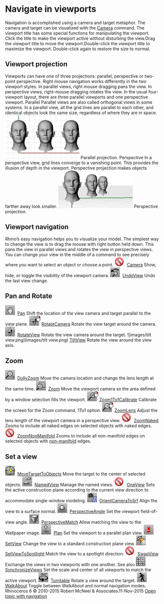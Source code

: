 ---
---


# Navigate in viewports
Navigation is accomplished using a camera and target metaphor. The camera and target can be visualized with the [Camera](camera.html) command.
The viewport title has some special functions for manipulating the viewport.
Click the title to make the viewport active without disturbing the view.Drag the viewport title to move the viewport.Double-click the viewport title to maximize the viewport. Double-click again to restore the size to normal.
## Viewport projection
Viewports can have one of three projections: parallel, perspective or two-point perspective.
Right mouse navigation works differently in the two viewport styles. In parallel views, right mouse dragging pans the view. In perspective views, right-mouse dragging rotates the view. In the usual four-viewport layout, there are three parallel viewports and one perspective viewport.
Parallel
Parallel views are also called orthogonal views in some systems. In a parallel view, all the grid lines are parallel to each other, and identical objects look the same size, regardless of where they are in space.
![images/parallelprojection.png](images/parallelprojection.png)
Parallel projection.
Perspective
In a perspective view, grid lines converge to a vanishing point. This provides the illusion of depth in the viewport. Perspective projection makes objects farther away look smaller.
![images/perspectiveprojection.png](images/perspectiveprojection.png)
Perspective projection.

## Viewport navigation
Rhino’s easy navigation helps you to visualize your model.
The simplest way to change the view is to drag the mouse with right button held down. This pans the view in parallel views and rotates the view in perspective views.
You can change your view in the middle of a command to see precisely where you want to select an object or choose a point.
![images/-no-toolbar-button.png](images/-no-toolbar-button.png) [Camera](camera.html) 
Show, hide, or toggle the visibility of the viewport camera.
![images/undoview.png](images/undoview.png) [UndoView](undoview.html) 
Undo the last view change.

## Pan and Rotate
![images/pan.png](images/pan.png) [Pan](pan.html) 
Shift the location of the view camera and target parallel to the view plane.
![images/rotatecamera-rotateview-rt.png](images/rotatecamera-rotateview-rt.png) [RotateCamera](rotatecamera.html) 
Rotate the view target around the camera.
![images/rotateview.png](images/rotateview.png) [RotateView](rotateview.html) 
Rotate the view camera around the target.
![images/tilt view.png](images/tilt view.png) [TiltView](tiltview.html) 
Rotate the view around the view axis.

## Zoom
![images/dollyzoom.png](images/dollyzoom.png) [DollyZoom](dollyzoom.html) 
Move the camera location and change the lens length at the same time.
![images/zoom.png](images/zoom.png) [Zoom](zoom.html) 
Move the viewport camera so the area defined by a window selection fills the viewport.
![images/zoom1to1calibrate.png](images/zoom1to1calibrate.png) [Zoom1To1Calibrate](zoom.html#zoom1to1calibrate) 
Calibrate the screen for the Zoom command, 1To1 option.
![images/zoomlens.png](images/zoomlens.png) [ZoomLens](zoom.html#zoomlens) 
Adjust the lens length of the viewport camera in a perspective view.
![images/-no-toolbar-button.png](images/-no-toolbar-button.png) [ZoomNaked](zoomnaked.html) 
Zooms to include all naked edges on selected objects with naked edges.
![images/-no-toolbar-button.png](images/-no-toolbar-button.png) [ZoomNonManifold](zoomnonmanifold.html) 
Zooms to include all non-manifold edges on selected objects with [non-manifold](non-manifold-edges.html) edges.

## Set a view
![images/movetargettoobjects.png](images/movetargettoobjects.png) [MoveTargetToObjects](movetargettoobjects.html) 
Move the target to the center of selected objects.
![images/namedview.png](images/namedview.png) [NamedView](namedview.html) 
Manage the named views.
![images/-no-toolbar-button.png](images/-no-toolbar-button.png) [OneView](oneview.html) 
Sets the active construction plane according to the current view direction to accommodate single-window modeling.
![images/orientcameratosrf.png](images/orientcameratosrf.png) [OrientCameraToSrf](orientcameratosrf.html) 
Align the view to a surface normal.
![images/perspectiveangle.png](images/perspectiveangle.png) [PerspectiveAngle](perspectiveangle.html) 
Set the viewport field-of-view angle.
![images/perspectivematch.png](images/perspectivematch.png) [PerspectiveMatch](perspectivematch.html) 
Allow matching the view to the Wallpaper image.
![images/plan.png](images/plan.png) [Plan](setview.html#plan) 
Set the viewport to a parallel plan view.
![images/setview-top.png](images/setview-top.png) [SetView](setview.html) 
Change the view to a standard construction plane view.
![images/setviewtospotlight.png](images/setviewtospotlight.png) [SetViewToSpotlight](setviewtospotlight.html) 
Match the view to a spotlight direction.
![images/-no-toolbar-button.png](images/-no-toolbar-button.png) [SwapView](swapview.html) 
Exchange the views in two viewports with one another.
See also
![images/synchronizeviews.png](images/synchronizeviews.png) [SynchronizeViews](synchronizeviews.html) 
Set the scale and center of all viewports to match the active viewport.
![images/turntable.png](images/turntable.png) [Turntable](turntable.html) 
Rotate a view around the target.
![images/walkabout.png](images/walkabout.png) [WalkAbout](walkabout.html) 
Toggle between WalkAbout and normal navigation modes.
&#160;
&#160;
Rhinoceros 6 © 2010-2015 Robert McNeel &amp; Associates.11-Nov-2015
 [Open topic with navigation](sak-navigate.html) 

